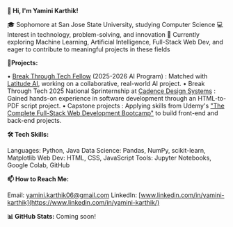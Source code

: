 **👋 Hi, I'm Yamini Karthik!**

🎓 Sophomore at San Jose State University, studying Computer Science
💻 Interest in technology, problem-solving, and innovation
🔭 Currently exploring Machine Learning, Artificial Intelligence, Full-Stack Web Dev, and eager to contribute to meaningful projects in these fields

🎯**Projects:** 

• [Break Through Tech Fellow](https://www.breakthroughtech.org/) (2025-2026 AI Program) : Matched with [Latitude AI](https://lat.ai/), working on a collaborative, real-world AI project.
• Break Through Tech 2025 National Sprinternship at [Cadence Design Systems](https://www.cadence.com/en_US/home.html) : Gained hands-on experience in software development through an HTML-to-PDF script project.
• Capstone projects : Applying skills from Udemy's ["The Complete Full-Stack Web Development Bootcamp"](https://www.udemy.com/course/the-complete-web-development-bootcamp/) to build front-end and back-end projects.

**🛠 Tech Skills:**

Languages: Python, Java
Data Science: Pandas, NumPy, scikit-learn, Matplotlib
Web Dev: HTML, CSS, JavaScript
Tools: Jupyter Notebooks, Google Colab, GitHub

**📫 How to Reach Me:**

Email: yamini.karthik06@gmail.com
LinkedIn: [www.linkedin.com/in/yamini-karthik](https://www.linkedin.com/in/yamini-karthik/)

**📊 GitHub Stats:** Coming soon!

